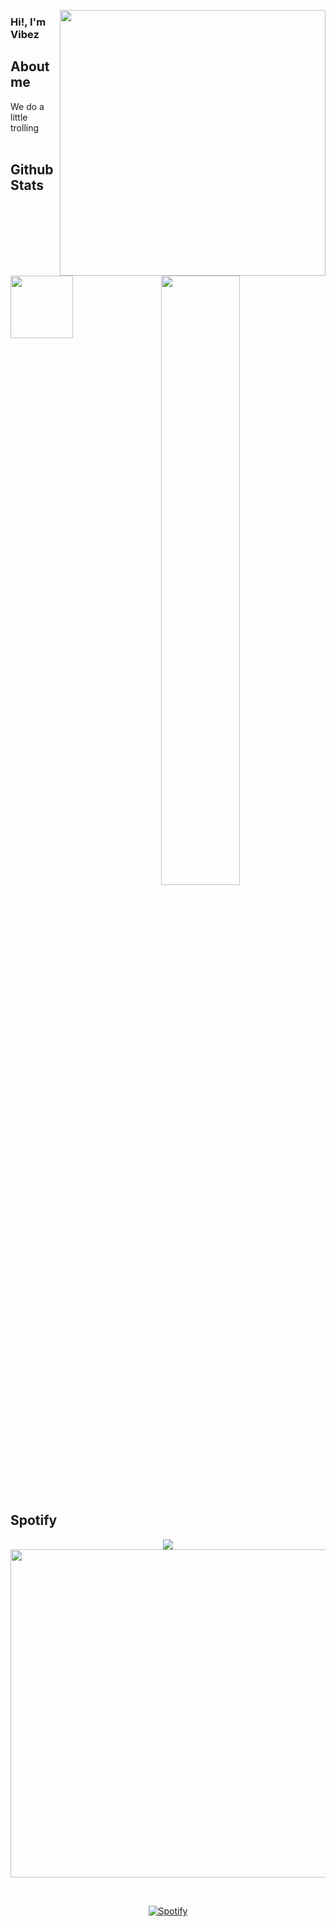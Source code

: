 <div align="center">
<!-- ![](https://typograssy.deno.dev/api?text=お兄ちゃんはおしまい!&l0=none&bg=none&frame=none&speed=100&comment=) -->
<!-- ![](https://typograssy.deno.dev/api?text=お兄ちゃんはおしまい!&l0=none&l1=00cce6&l2=80f1ff&l3=009eb3&l4=caf9ff&bg=none&frame=none&speed=100&comment=) -->

</div>


<a href="https://discord.com/users/706535111914684508"><img align="right" width="425" src="https://lanyard.cnrad.dev/api/706535111914684508?imgStyle=square&gradient=e9d6d5-e9d6d5-f3b1b4-ffffff&bg=0d1117"></a>


### Hi!, I'm **Vibez**


## **About me**
<a href="https://github.com/paydash"><img align="left" width="100" src="https://media.discordapp.net/attachments/886611651405684760/1157332962174574723/mfff.webp?ex=651839d0&is=6516e850&hm=a3cec775b2e290e1c901edc210b8f30b1b7be2a2ab903ce92546dca1708d3fca&="></a>
We do a little trolling
<br><br>


## **Github Stats**
<p align="center"><img width="50%" src="https://freerobuxreal69.vercel.app/api/top-langs/?username=paydash&show_icons=true&count_private=true&theme=react&hide_border=true&bg_color=0D1117&layout=compact"/>
</p>


## **Spotify**
<p align="center">
<a href="w"><img src="https://spotify-github-profile.vercel.app/api/view?uid=22kxux94xqwyf9kcbz48nq6qo&cover_image=true&theme=default&show_offline=true&background_color=0d11170&interchange=false&bar_color_cover=true"></a><a href="https://open.spotify.com/user/22kxux94xqwyf9kcbz48nq6qo?si=6962aa5c8435476f"><img width="525" src="https://spotify-recently-played-readme.vercel.app/api?user=22kxux94xqwyf9kcbz48nq6qo"></a>

&nbsp;<div align="center">
  [![Spotify](https://spotify-profile-funni.vercel.app/api/spotify)](https://open.spotify.com/user/22kxux94xqwyf9kcbz48nq6qo)
</div>
